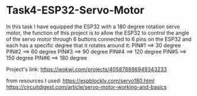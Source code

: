 # Task4-ESP32-Servo-Motor

In this task I have equipped the ESP32 with a 180 degree rotation servo motor, the function of this project is to allow the ESP32 to control the angle of the servo motor through 6 buttons connected to 6 pins on the ESP32 and each has a specific degree that it rotates around it:
PIN#1 ==> 30  degree
PIN#2 ==> 60  degree
PIN#3 ==> 90  degree
PIN#4 ==> 120 degree
PIN#5 ==> 150 degree
PIN#6 ==> 180 degree

Project's link:
https://wokwi.com/projects/405878886949343233

from resources I used:
https://espblockly.com/servo180.html
https://circuitdigest.com/article/servo-motor-working-and-basics
